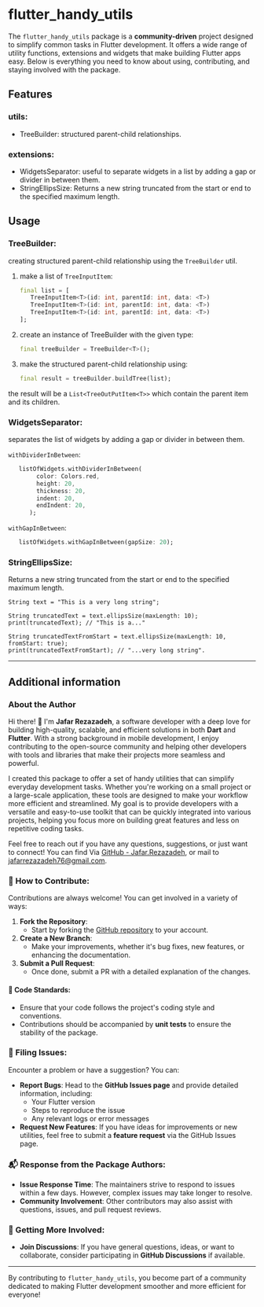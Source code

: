 # flutter_handy_utils

The `flutter_handy_utils` package is a **community-driven** project designed to simplify common tasks in Flutter development. It offers a wide range of utility functions, extensions and widgets that make building Flutter apps easy. Below is everything you need to know about using, contributing, and staying involved with the package.

## Features

### utils:

- TreeBuilder: structured parent-child relationships.

### extensions:

- WidgetsSeparator: useful to separate widgets in a list by adding a gap or divider in between them.
- StringEllipsSize: Returns a new string truncated from the start or end to the specified maximum length.

## Usage

### TreeBuilder:

creating structured parent-child relationship using the `TreeBuilder` util.

1. make a list of `TreeInputItem`:

   ```dart
   final list = [
      TreeInputItem<T>(id: int, parentId: int, data: <T>)
      TreeInputItem<T>(id: int, parentId: int, data: <T>)
      TreeInputItem<T>(id: int, parentId: int, data: <T>)
   ];
   ```

2. create an instance of TreeBuilder with the given type:

   ```dart
   final treeBuilder = TreeBuilder<T>();
   ```

3. make the structured parent-child relationship using:

   ```dart
   final result = treeBuilder.buildTree(list);
   ```

the result will be a `List<TreeOutPutItem<T>>` which contain the parent item and its children.

### WidgetsSeparator:

separates the list of widgets by adding a gap or divider in between them.

`withDividerInBetween`:

```dart
   listOfWidgets.withDividerInBetween(
        color: Colors.red,
        height: 20,
        thickness: 20,
        indent: 20,
        endIndent: 20,
      );

```

`withGapInBetween`:

```dart
   listOfWidgets.withGapInBetween(gapSize: 20);
```

### StringEllipsSize:

Returns a new string truncated from the start or end to the specified maximum length.

```
String text = "This is a very long string";

String truncatedText = text.ellipsSize(maxLength: 10);
print(truncatedText); // "This is a..."

String truncatedTextFromStart = text.ellipsSize(maxLength: 10, fromStart: true);
print(truncatedTextFromStart); // "...very long string".

```

---

## Additional information

### About the Author

Hi there! 👋 I'm **Jafar Rezazadeh**, a software developer with a deep love for building high-quality, scalable, and efficient solutions in both **Dart** and **Flutter**. With a strong background in mobile development, I enjoy contributing to the open-source community and helping other developers with tools and libraries that make their projects more seamless and powerful.

I created this package to offer a set of handy utilities that can simplify everyday development tasks. Whether you're working on a small project or a large-scale application, these tools are designed to make your workflow more efficient and streamlined. My goal is to provide developers with a versatile and easy-to-use toolkit that can be quickly integrated into various projects, helping you focus more on building great features and less on repetitive coding tasks.

Feel free to reach out if you have any questions, suggestions, or just want to connect! You can find Via [GitHub - Jafar.Rezazadeh](https://github.com/Jafar-Rezazadeh), or mail to [jafarrezazadeh76@gmail.com](mailto:jafarrezazadeh76.gmail.com).

### 🤝 How to Contribute:

Contributions are always welcome! You can get involved in a variety of ways:

1. **Fork the Repository**:
   - Start by forking the [GitHub repository](https://github.com/Jafar-Rezazadeh/flutter_handy_utils/tree/master) to your account.
2. **Create a New Branch**:
   - Make your improvements, whether it's bug fixes, new features, or enhancing the documentation.
3. **Submit a Pull Request**:
   - Once done, submit a PR with a detailed explanation of the changes.

#### 🔧 Code Standards:

- Ensure that your code follows the project's coding style and conventions.
- Contributions should be accompanied by **unit tests** to ensure the stability of the package.

### 🐛 Filing Issues:

Encounter a problem or have a suggestion? You can:

- **Report Bugs**: Head to the **GitHub Issues page** and provide detailed information, including:
  - Your Flutter version
  - Steps to reproduce the issue
  - Any relevant logs or error messages
- **Request New Features**: If you have ideas for improvements or new utilities, feel free to submit a **feature request** via the GitHub Issues page.

### 📬 Response from the Package Authors:

- **Issue Response Time**: The maintainers strive to respond to issues within a few days. However, complex issues may take longer to resolve.
- **Community Involvement**: Other contributors may also assist with questions, issues, and pull request reviews.

### 🌟 Getting More Involved:

- **Join Discussions**: If you have general questions, ideas, or want to collaborate, consider participating in **GitHub Discussions** if available.

---

By contributing to `flutter_handy_utils`, you become part of a community dedicated to making Flutter development smoother and more efficient for everyone!
